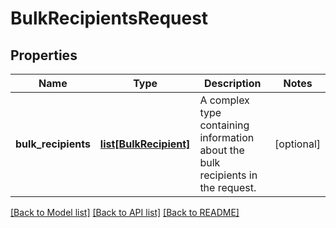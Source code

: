 # BulkRecipientsRequest

## Properties
Name | Type | Description | Notes
------------ | ------------- | ------------- | -------------
**bulk_recipients** | [**list[BulkRecipient]**](BulkRecipient.md) | A complex type containing information about the bulk recipients in the request. | [optional] 

[[Back to Model list]](../README.md#documentation-for-models) [[Back to API list]](../README.md#documentation-for-api-endpoints) [[Back to README]](../README.md)



